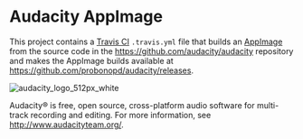 # Audacity AppImage

This project contains a [Travis CI](https://travis-ci.org) `.travis.yml` file that builds an [AppImage](https://appimage.org/) from the source code in the https://github.com/audacity/audacity repository and makes the AppImage builds available at https://github.com/probonopd/audacity/releases.

![audacity_logo_512px_white](https://user-images.githubusercontent.com/2480569/33625018-2da426a6-d9ee-11e7-8265-b719ce869424.png)

Audacity® is free, open source, cross-platform audio software for multi-track recording and editing. For more information, see http://www.audacityteam.org/.
